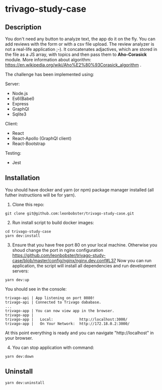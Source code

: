 # trivago-study-case

## Description

You don't need any button to analyze text, the app do it on the fly. You can add reviews with the form or with a csv file upload. The review analyzer is not a real-life application ;-). It concatenates adjactives, which are stored in the file as a JS array, with topics and then pass them to **Aho-Corasick** module. More information about algorithm: https://en.wikipedia.org/wiki/Aho%E2%80%93Corasick_algorithm .


The challenge has been implemented using:

Server:
- Node.js
- Es6(Babel)
- Express
- GraphQl
- Sqlite3
  
Client:
- React
- React-Apollo (GraphQl client)
- React-Bootstrap
  
Testing:  
- Jest

## Installation

You should have docker and yarn (or npm) package manager installed (all futher instructions will be for yarn).

1. Clone this repo:
```
git clone git@github.com:leonbobster/trivago-study-case.git
```

2. Run install script to build docker images:
```
cd trivago-study-case
yarn dev:install
```

3. Ensure that you have free port 80 on your local machine. 
Otherwise you shoud change the port in nginx configuration 
https://github.com/leonbobster/trivago-study-case/blob/master/config/nginx/nginx.dev.conf#L37
Now you can run application, the script will install all dependencies and run development servers:
```
yarn dev:up
```

You should see in the console:

```
trivago-api | App listening on port 8080!
trivago-api | Connected to Trivago dababase.
...
trivago-app | You can now view app in the browser.
trivago-app | 
trivago-app |   Local:            http://localhost:3000/
trivago-app |   On Your Network:  http://172.18.0.2:3000/
```

At this point everything is ready and you can navigate "http://localhost" in your browser.

4. You can stop application with command:

```
yarn dev:down
```

## Uninstall

```
yarn dev:uninstall
```
